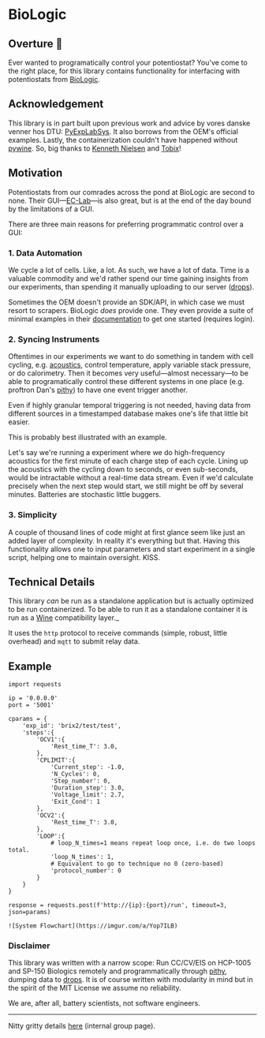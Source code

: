 # BioLogic

## Overture 🔋 

Ever wanted to programatically control your potentiostat? You've come to the right place, for this library contains functionality for interfacing with potentiostats from [BioLogic](https://www.biologic.net/).

## Acknowledgement

This library is in part built upon previous work and advice by vores danske venner hos DTU: [PyExpLabSys](https://github.com/CINF/PyExpLabSys). It also borrows from the OEM's official examples. Lastly, the containerization couldn't have happened without [pywine](https://github.com/webcomics/pywine). So, big thanks to [Kenneth Nielsen](https://github.com/KennethNielsen) and [Tobix](https://github.com/TobiX)!

## Motivation

Potentiostats from our comrades across the pond at BioLogic are second to none. Their GUI—[EC-Lab](https://www.biologic.net/support-software/ec-lab-software/)—is also great, but is at the end of the day bound by the limitations of a GUI.

There are three main reasons for preferring programmatic control over a GUI:

### 1. Data Automation

We cycle a lot of cells. Like, a lot. As such, we have a lot of data. Time is a valuable commodity and we'd rather spend our time gaining insights from our experiments, than spending it manually uploading to our server ([drops](https://github.com/dansteingart/drops)).

Sometimes the OEM doesn't provide an SDK/API, in which case we must resort to scrapers. BioLogic _does_ provide one. They even provide a suite of minimal examples in their [documentation](https://www.biologic.net/support-software/ec-lab-oem-development-package/) to get one started (requires login).

### 2. Syncing Instruments

Oftentimes in our experiments we want to do something in tandem with cell cycling, e.g. [acoustics](https://github.com/steingartlab/acoustics_hardware), control temperature, apply variable stack pressure, or do calorimetry. Then it becomes very useful—almost necessary—to be able to programatically control these different systems in one place (e.g. proftron Dan's [pithy](https://github.com/dansteingart/pithy)) to have one event trigger another.

Even if highly granular temporal triggering is not needed, having data from different sources in a timestamped database makes one's life that little bit easier.

This is probably best illustrated with an example.

Let's say we're running a experiment where we do high-frequency acoustics for the first minute of each charge step of each cycle. Lining up the acoustics with the cycling down to seconds, or even sub-seconds, would be intractable without a real-time data stream. Even if we'd calculate precisely when the next step would start, we still might be off by several minutes. Batteries are stochastic little buggers.

### 3. Simplicity

A couple of thousand lines of code might at first glance seem like just an added layer of complexity. In reality it's everything but that. Having this functionality allows one to input parameters and start experiment in a single script, helping one to maintain oversight. KISS.

## Technical Details

This library _can_ be run as a standalone application but is actually optimized to be run containerized. To be able to run it as a standalone container it is run as a [Wine](https://www.winehq.org/) compatibility layer._


It uses the `http` protocol to receive commands (simple, robust, little overhead) and `mqtt` to submit relay data.


## Example

```
import requests 

ip = '0.0.0.0'
port = '5001'

cparams = {
    'exp_id': 'brix2/test/test',
    'steps':{
        'OCV1':{
            'Rest_time_T': 3.0,
        },
        'CPLIMIT':{
            'Current_step': -1.0,
            'N_Cycles': 0,
            'Step_number': 0,
            'Duration_step': 3.0,
            'Voltage_limit': 2.7,
            'Exit_Cond': 1
        },
        'OCV2':{
            'Rest_time_T': 3.0,
        },
        'LOOP':{
            # loop_N_times=1 means repeat loop once, i.e. do two loops total.
            'loop_N_times': 1,
            # Equivalent to go to technique no 0 (zero-based)
            'protocol_number': 0
        }
    }
}

response = requests.post(f'http://{ip}:{port}/run', timeout=3, json=params)

![System Flowchart](https://imgur.com/a/Yop7ILB)

```

### Disclaimer

This library was written with a narrow scope: Run CC/CV/EIS on HCP-1005 and SP-150 Biologics remotely and programmatically through [pithy](https://github.com/dansteingart/drops), dumping data to [drops](https://github.com/dansteingart/drops). It is of course written with modularity in mind but in the spirit of the MIT License we assume no reliability.

We are, after all, battery scientists, not software engineers.

---

Nitty gritty details [here](https://www.notion.so/ceecnyc/BioLogic-Programmatic-Control-b380082a3afd44e4b1ea3e22fede9d11#b0960bc5f0f344bb90784f707e637745) (internal group page).
